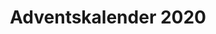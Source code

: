 ---
layout: home.njk
pageTitle: Adventskalender 2020
permalink: "/"
title: Adventskalender 2020
bodyClass: main
---